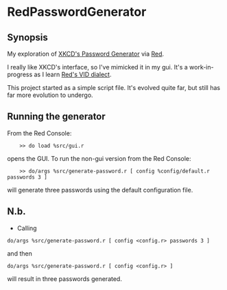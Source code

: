 RedPasswordGenerator
====================

Synopsis
--------

My exploration of [XKCD's Password Generator][1] via [Red][2].

I really like XKCD's interface, so I've mimicked it in my gui. It's a
work-in-progress as I learn [Red's VID dialect][3].

This project started as a simple script file. It's evolved quite far, but still
has far more evolution to undergo.

Running the generator
---------------------

From the Red Console:

```
    >> do load %src/gui.r
```

opens the GUI. To run the non-gui version from the Red Console:

```
    >> do/args %src/generate-password.r [ config %config/default.r passwords 3 ]
```

will generate three passwords using the default configuration file.

N.b.
----

+ Calling

```
do/args %src/generate-password.r [ config <config.r> passwords 3 ]
```

and then

```
do/args %src/generate-password.r [ config <config.r> ]
```

will result in three passwords generated.

[1]: https://xkpasswd.net/s/
[2]: http://www.red-lang.org
[3]: http://www.red-lang.org/2016/03/060-red-gui-system.html
